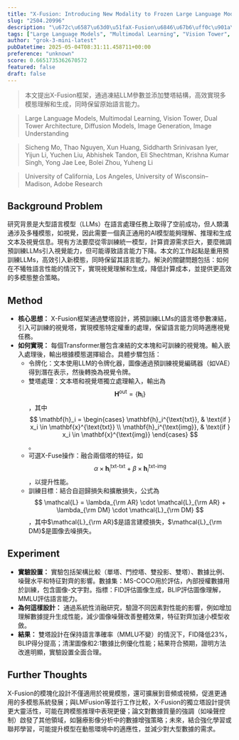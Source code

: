 ```yaml
---
title: "X-Fusion: Introducing New Modality to Frozen Large Language Models"
slug: "2504.20996"
description: "\u672c\u6587\u63d0\u51faX-Fusion\u6846\u67b6\uff0c\u901a\u904e\u51cd\u7d50LLM\u53c3\u6578\u4e26\u6dfb\u52a0\u96d9\u5854\u7d50\u69cb\uff0c\u9ad8\u6548\u5be6\u73fe\u591a\u6a21\u614b\u7406\u89e3\u548c\u751f\u6210\uff0c\u540c\u6642\u4fdd\u7559\u539f\u59cb\u8a9e\u8a00\u80fd\u529b\u3002"
tags: ["Large Language Models", "Multimodal Learning", "Vision Tower", "Dual Tower Architecture", "Diffusion Models", "Image Generation", "Image Understanding"]
author: "grok-3-mini-latest"
pubDatetime: 2025-05-04T08:31:11.458711+00:00
preference: "unknown"
score: 0.6651735362670572
featured: false
draft: false
---
```


> 本文提出X-Fusion框架，通過凍結LLM參數並添加雙塔結構，高效實現多模態理解和生成，同時保留原始語言能力。

> Large Language Models, Multimodal Learning, Vision Tower, Dual Tower Architecture, Diffusion Models, Image Generation, Image Understanding 

> Sicheng Mo, Thao Nguyen, Xun Huang, Siddharth Srinivasan Iyer, Yijun Li, Yuchen Liu, Abhishek Tandon, Eli Shechtman, Krishna Kumar Singh, Yong Jae Lee, Bolei Zhou, Yuheng Li

> University of California, Los Angeles, University of Wisconsin–Madison, Adobe Research 

## Background Problem

研究背景是大型語言模型（LLMs）在語言處理任務上取得了空前成功，但人類溝通涉及多種模態，如視覺，因此需要一個真正通用的AI模型能夠理解、推理和生成文本及視覺信息。現有方法要麼從零訓練統一模型，計算資源需求巨大，要麼微調預訓練LLMs引入視覺能力，但可能導致語言能力下降。本文的工作起點是重用預訓練LLMs，高效引入新模態，同時保留其語言能力。解決的關鍵問題包括：如何在不犧牲語言性能的情況下，實現視覺理解和生成，降低計算成本，並提供更高效的多模態整合策略。

## Method

*   **核心思想：** X-Fusion框架通過雙塔設計，將預訓練LLMs的語言塔參數凍結，引入可訓練的視覺塔，實現模態特定權重的處理，保留語言能力同時適應視覺任務。
*   **如何實現：** 每個Transformer層包含凍結的文本塊和可訓練的視覺塊。輸入嵌入處理後，輸出根據模態選擇組合。具體步驟包括：
    - 令牌化：文本使用LLM的令牌化器，圖像通過預訓練視覺編碼器（如VAE）得到潛在表示，然後轉換為視覺令牌。
    - 雙塔處理：文本塔和視覺塔獨立處理輸入，輸出為$$\mathbf{H}^{\text{out}} = \{ \mathbf{h}_i \} $$，其中$$ \mathbf{h}_i = \begin{cases} \mathbf{h}_i^{\text{txt}}, & \text{if } x_i \in \mathbf{x}^{\text{txt}} \\ \mathbf{h}_i^{\text{img}}, & \text{if } x_i \in \mathbf{x}^{\text{img}} \end{cases} $$。
    - 可選X-Fuse操作：融合兩個塔的特征，如$$ \alpha \times \mathbf{h}_i^{\text{txt-txt}} + \beta \times \mathbf{h}_i^{\text{txt-img}} $$，以提升性能。
    - 訓練目標：結合自迴歸損失和擴散損失，公式為$$ \mathcal{L} = \lambda_{\rm AR} \cdot \mathcal{L}_{\rm AR} + \lambda_{\rm DM} \cdot \mathcal{L}_{\rm DM} $$，其中$\mathcal{L}_{\rm AR}$是語言建模損失，$\mathcal{L}_{\rm DM}$是圖像去噪損失。

## Experiment

*   **實驗設置：** 實驗包括架構比較（單塔、門控塔、雙投影、雙塔）、數據比例、噪聲水平和特征對齊的影響。數據集：MS-COCO用於評估，內部授權數據用於訓練，包含圖像-文字對。指標：FID評估圖像生成，BLIP評估圖像理解，MMLU評估語言能力。
*   **為何這樣設計：** 通過系統性消融研究，驗證不同因素對性能的影響，例如增加理解數據提升生成性能，減少圖像噪聲改善整體效果，特征對齊加速小模型收斂。
*   **結果：** 雙塔設計在保持語言準確率（MMLU不變）的情況下，FID降低23%，BLIP得分提高；清潔圖像和2:1數據比例優化性能；結果符合預期，證明方法改進明顯，實驗設置全面合理。

## Further Thoughts 

X-Fusion的模塊化設計不僅適用於視覺模態，還可擴展到音頻或視頻，促進更通用的多模態系統發展；與LMFusion等並行工作比較，X-Fusion的獨立塔設計提供更大靈活性，可能在跨模態推理中表現更優；論文對數據質量的強調（如噪聲控制）啟發了其他領域，如醫療影像分析中的數據增強策略；未來，結合強化學習或聯邦學習，可能提升模型在動態環境中的適應性，並減少對大型數據的需求。